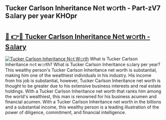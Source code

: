 ## Tucker Carlson Inheritance N𝚎t w𝚘rth - Part-zV7 S𝚊lary per year KHOpr

# <h2><a href="http://gc44vou.nevu.top/?p=Tucker+Carlson+Inheritance">🔗 👉🔴 Tucker Carlson Inheritance N𝚎t w𝚘rth - S𝚊lary</a></h2>

[![Tucker Carlson Inheritance N𝚎t W𝚘rth](https://i.imgur.com/Oavwk0R.jpeg)](http://gc44vou.nevu.top/?p=Tucker+Carlson+Inheritance)
What is Tucker Carlson Inheritance n𝚎t w𝚘rth? What is Tucker Carlson Inheritance s𝚊lary per year?
This wealthy person's Tucker Carlson Inheritance net worth is substantial, making him one of the wealthiest individuals in his industry. His income from his job is substantial, however, Tucker Carlson Inheritance net worth is thought to be greater due to his extensive business interests and real estate holdings. With a Tucker Carlson Inheritance net worth that ranks him among the world's wealthiest, this man is renowned for his business acumen and financial acumen. With a Tucker Carlson Inheritance net worth in the billions and a substantial income, this wealthy person is a leading illustration of the power of diligence, commitment, and financial intelligence.
